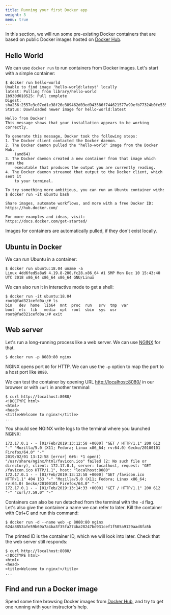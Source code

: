```yaml
---
title: Running your first Docker app
weight: 3
menu: true
---
```


In this section, we will run some pre-existing Docker containers
that are based on public Docker images hosted on [Docker Hub](https://hub.docker.com/).

## Hello World

We can use `docker run` to run containers from Docker images.
Let's start with a simple container:

    $ docker run hello-world
    Unable to find image 'hello-world:latest' locally
    latest: Pulling from library/hello-world
    1b930d010525: Pull complete 
    Digest: sha256:2557e3c07ed1e38f26e389462d03ed943586f744621577a99efb77324b0fe535
    Status: Downloaded newer image for hello-world:latest

    Hello from Docker!
    This message shows that your installation appears to be working correctly.

    To generate this message, Docker took the following steps:
    1. The Docker client contacted the Docker daemon.
    2. The Docker daemon pulled the "hello-world" image from the Docker Hub.
        (amd64)
    3. The Docker daemon created a new container from that image which runs the
        executable that produces the output you are currently reading.
    4. The Docker daemon streamed that output to the Docker client, which sent it
        to your terminal.

    To try something more ambitious, you can run an Ubuntu container with:
    $ docker run -it ubuntu bash

    Share images, automate workflows, and more with a free Docker ID:
    https://hub.docker.com/

    For more examples and ideas, visit:
    https://docs.docker.com/get-started/

Images for containers are automatically pulled, if they don't exist locally.

## Ubuntu in Docker

We can run Ubuntu in a container:

    $ docker run ubuntu:18.04 uname -a
    Linux 4dd6fed5a8a9 4.19.8-200.fc28.x86_64 #1 SMP Mon Dec 10 15:43:40 UTC 2018 x86_64 x86_64 x86_64 GNU/Linux

We can also run it in interactive mode to get a shell:

    $ docker run -it ubuntu:18.04
    root@fad321cefd0a:/# ls
    bin   dev  home  lib64  mnt  proc  run   srv  tmp  var
    boot  etc  lib   media  opt  root  sbin  sys  usr
    root@fad321cefd0a:/# exit

## Web server

Let's run a long-running process like a web server. We can use [NGINX](https://www.nginx.com/) for that.

    $ docker run -p 8080:80 nginx

NGINX opens port `80` for HTTP. We can use the `-p` option to map the port to a host port like `8080`.

We can test the container by opening URL <http://localhost:8080/> in our browser or with `curl` in another terminal:

    $ curl http://localhost:8080/
    <!DOCTYPE html>
    <html>
    <head>
    <title>Welcome to nginx!</title>
    ...

You should see NGINX write logs to the terminal where you launched NGINX:

    172.17.0.1 - - [01/Feb/2019:13:12:58 +0000] "GET / HTTP/1.1" 200 612 "-" "Mozilla/5.0 (X11; Fedora; Linux x86_64; rv:64.0) Gecko/20100101 Firefox/64.0" "-"
    2019/02/01 13:12:58 [error] 6#6: *1 open() "/usr/share/nginx/html/favicon.ico" failed (2: No such file or directory), client: 172.17.0.1, server: localhost, request: "GET /favicon.ico HTTP/1.1", host: "localhost:8080"
    172.17.0.1 - - [01/Feb/2019:13:12:58 +0000] "GET /favicon.ico HTTP/1.1" 404 153 "-" "Mozilla/5.0 (X11; Fedora; Linux x86_64; rv:64.0) Gecko/20100101 Firefox/64.0" "-"
    172.17.0.1 - - [01/Feb/2019:13:14:33 +0000] "GET / HTTP/1.1" 200 612 "-" "curl/7.59.0" "-"

Containers can also be run detached from the terminal with the `-d` flag.
Let's also give the container a name we can refer to later.
Kill the container with Ctrl+C and run this command:

    $ docker run -d --name web -p 8080:80 nginx
    624a8853afe59b69a7a4ba3f35fa274ba28247bd931cef1f505a9129aad8fa5b

The printed ID is the container ID, which we will look into later.
Check that the web server still responds:

    $ curl http://localhost:8080/
    <!DOCTYPE html>
    <html>
    <head>
    <title>Welcome to nginx!</title>
    ...

## Find and run a Docker image

Spend some time browsing Docker images from [Docker Hub](https://hub.docker.com/),
and try to get one running with your instructor's help.
